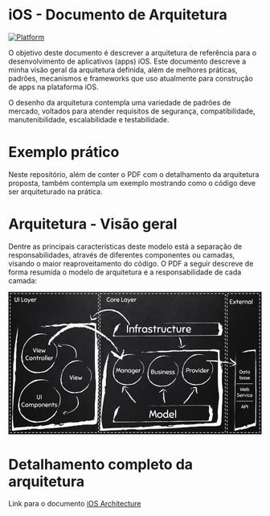 # iOS - Documento de Arquitetura

[![Platform](https://img.shields.io/cocoapods/p/MRTableViewManager.svg?style=flat)](http://cocoapods.org/pods/MRTableViewManager)

O objetivo deste documento é descrever a arquitetura de referência para o desenvolvimento de aplicativos (apps) iOS.
Este documento descreve a minha visão geral da arquitetura definida, além de melhores práticas, padrões, mecanismos e frameworks que uso atualmente para construção de apps na plataforma iOS.

O desenho da arquitetura contempla uma variedade de padrões de mercado, voltados para atender requisitos de segurança, 
compatibilidade, manutenibilidade, escalabilidade e testabilidade.

# Exemplo prático
Neste repositório, além de conter o PDF com o detalhamento da arquitetura proposta, 
também contempla um exemplo mostrando como o código deve ser arquiteturado na prática.

# Arquitetura - Visão geral

Dentre as principais características deste modelo está a separação de responsabilidades, 
através de diferentes componentes ou camadas, visando o maior reaproveitamento do código. 
O PDF a seguir descreve de forma resumida o modelo de arquitetura e a responsabilidade de cada camada:

![ios-arch](iOS-Architecture.jpg)

# Detalhamento completo da arquitetura

Link para o documento [iOS Architecture](iOS-Architecture.pdf)